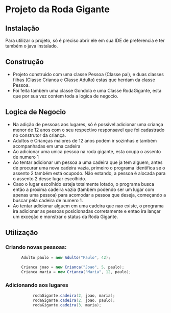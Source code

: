 # Projeto da Roda Gigante

## Instalação
Para utilizar o projeto, só é preciso abrir ele em sua IDE de preferencia e ter também o java instalado.

 ## Construção
   * Projeto construido com uma classe Pessoa (Classe pai), e duas classes filhas (Classe Crianca e Classe Adulto) estas que herdam da classe Pessoa.
   * Foi feita também uma classe Gondola e uma Classe RodaGigante, esta que por sua vez contem toda a logica de negocio.

## Logica de Negocio

 * Na adição de pessoas aos lugares, só é possivel adicionar uma criança menor de 12 anos com o seu respectivo responsavel que foi cadastrado no construtor da criança.
 * Adultos e Crianças maiores de 12 anos podem ir sozinhas e também acompanhadas em uma cadeira
 * Ao adicionar uma unica pessoa na roda gigante, esta ocupa o assento de numero 1 
 * Ao tentar adicionar um pessoa a uma cadeira que ja tem alguem, antes de procurar uma nova cadeira vazia, primeiro o programa identifica se o assento 2 também está ocupodo. Não estando, a pessoa é alocada para o assento 2 desse lugar escolhido.
 * Caso o lugar escolhido esteja totalmente lotado, o programa busca então a proxima cadeira vazia (também podendo ser um lugar com apenas uma pessoa) para acomodar a pessoa que deseja, começando a buscar pela cadeira de numero 1.
 * Ao tentar adicionar alguem em uma cadeira que nao existe, o programa ira adicionar as pessoas posicionadas corretamente e entao ira lançar um exceção e monstrar o status da Roda Gigante.


## Utilização
 ### Criando novas pessoas:
 ``` java
        Adulto paulo = new Adulto("Paulo", 42); 
       
        Crianca joao = new Crianca("Joao", 5, paulo); 
        Crianca maria = new Crianca("Maria", 12, paulo); 
```
### Adicionando aos lugares
``` java
            rodaGigante.cadeira(2, joao, maria);
            rodaGigante.cadeira(2, joao, paulo);
            rodaGigante.cadeira(3, maria); 
```

